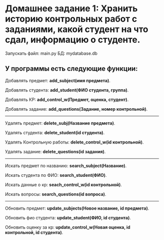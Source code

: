 Домашнее задание 1: Хранить историю контрольных работ с заданиями, какой студент на что сдал, информацию о студенте.
=====================================


Запускать файл: main.py
БД: mydatabase.db

**У программы есть следующие функции:**
---

Добавлять предмет: **add_subject(имя предмета)**.

Добавлять студента: **add_student(ФИО студента, группа)**.

Добавлять КР: **add_control_w(Предмет, оценка, студент)**.

Добавлять задание: **add_questions(Задание, номер контрольной)**.

---

Удалять предмет: **delete_subj(Название предмета)**.

Удалять студента: **delete_student(id студента)**.

Удалять Контрольную работы: **delete_control_w(id контрольной)**.

Удалять задание: **delete_questions(id задания)**.

---

Искать предмет по названию: **search_subject(Название)**.

Искать студента по ФИО: **search_student(ФИО)**.

Искать данные о кр: **seach_control_w(id контрольной)**.

Искать вопросы: **search_questions(id вопроса)**.

---

Обновить предмет: **update_subjects(Новое название, id предмета)**.

Обновить фио студента: **update_student(ФИО, id студента)**.

Обновить оценку за кр: **update_control_w(Новая оценка, id контрольной, id студента)**.
